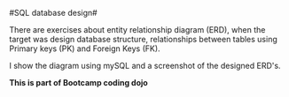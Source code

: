 #SQL database design#

There are exercises about entity relationship diagram (ERD), when the target was design database structure, relationships between tables using Primary keys (PK) and Foreign Keys (FK). 

I show the diagram using mySQL and a screenshot of the designed ERD's.

**This is part of Bootcamp coding dojo**
